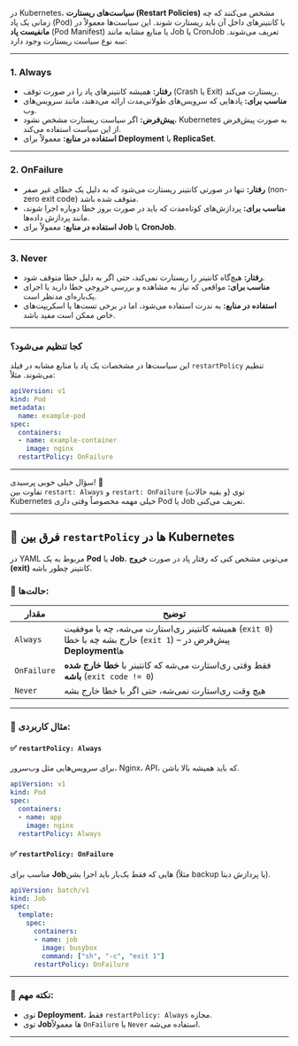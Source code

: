 

در Kubernetes، **سیاست‌های ریستارت (Restart Policies)** مشخص می‌کنند که چه زمانی یک پاد (Pod) یا کانتینرهای داخل آن باید ریستارت شوند. این سیاست‌ها معمولاً در **مانفیست پاد** (Pod Manifest) یا منابع مشابه مانند Job یا CronJob تعریف می‌شوند. سه نوع سیاست ریستارت وجود دارد:

---

### 1. **Always**
- **رفتار:** همیشه کانتینرهای پاد را در صورت توقف (Crash یا Exit) ریستارت می‌کند.
- **مناسب برای:** پادهایی که سرویس‌های طولانی‌مدت ارائه می‌دهند، مانند سرویس‌های وب.
- **پیش‌فرض:** اگر سیاست ریستارت مشخص نشود، Kubernetes به صورت پیش‌فرض از این سیاست استفاده می‌کند.
- **استفاده در منابع:** معمولاً برای **Deployment** یا **ReplicaSet**.

---

### 2. **OnFailure**
- **رفتار:** تنها در صورتی کانتینر ریستارت می‌شود که به دلیل یک خطای غیر صفر (non-zero exit code) متوقف شده باشد.
- **مناسب برای:** پردازش‌های کوتاه‌مدت که باید در صورت بروز خطا دوباره اجرا شوند، مانند پردازش داده‌ها.
- **استفاده در منابع:** معمولاً برای **Job** یا **CronJob**.

---

### 3. **Never**
- **رفتار:** هیچ‌گاه کانتینر را ریستارت نمی‌کند، حتی اگر به دلیل خطا متوقف شود.
- **مناسب برای:** مواقعی که نیاز به مشاهده و بررسی خروجی خطا دارید یا اجرای یک‌باره‌ای مدنظر است.
- **استفاده در منابع:** به ندرت استفاده می‌شود، اما در برخی تست‌ها یا اسکریپت‌های خاص ممکن است مفید باشد.

---

### کجا تنظیم می‌شود؟
این سیاست‌ها در مشخصات یک پاد یا منابع مشابه در فیلد `restartPolicy` تنظیم می‌شوند. مثلاً:

```yaml
apiVersion: v1
kind: Pod
metadata:
  name: example-pod
spec:
  containers:
  - name: example-container
    image: nginx
  restartPolicy: OnFailure
```

---



سؤال خیلی خوبی پرسیدی! 🙌  
تفاوت بین `restart: Always` و `restart: OnFailure` (و بقیه حالات) توی Kubernetes خیلی مهمه مخصوصاً وقتی داری Pod یا Job تعریف می‌کنی.

---

## 🔁 فرق بین `restartPolicy` ها در Kubernetes

در YAML مربوط به یک **Pod** یا **Job**، می‌تونی مشخص کنی که رفتار پاد در صورت **خروج (exit)** کانتینر چطور باشه.

### 🔹 حالت‌ها:

| مقدار | توضیح |
|-------|--------|
| `Always` | همیشه کانتینر ری‌استارت می‌شه، چه با موفقیت (`exit 0`) خارج بشه چه با خطا (`exit 1`) – پیش‌فرض در **Deployment**ها |
| `OnFailure` | فقط وقتی ری‌استارت می‌شه که کانتینر با **خطا خارج شده باشه** (`exit code != 0`) |
| `Never` | هیچ وقت ری‌استارت نمی‌شه، حتی اگر با خطا خارج بشه |

---

### 📘 مثال کاربردی:

#### ✅ `restartPolicy: Always`
برای سرویس‌هایی مثل وب‌سرور، Nginx، API، که باید همیشه بالا باشن.

```yaml
apiVersion: v1
kind: Pod
spec:
  containers:
  - name: app
    image: nginx
  restartPolicy: Always
```

#### ✅ `restartPolicy: OnFailure`
مناسب برای **Job**هایی که فقط یک‌بار باید اجرا بشن (مثلاً backup یا پردازش دیتا).

```yaml
apiVersion: batch/v1
kind: Job
spec:
  template:
    spec:
      containers:
      - name: job
        image: busybox
        command: ["sh", "-c", "exit 1"]
      restartPolicy: OnFailure
```

---

### 🧠 نکته مهم:

- توی **Deployment**، فقط `restartPolicy: Always` مجازه.
- توی **Job**ها معمولاً `OnFailure` یا `Never` استفاده می‌شه.

---
